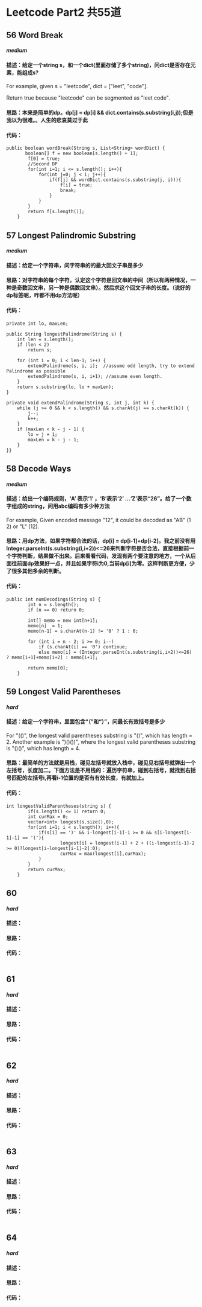 # Leetcode Part2 共55道
## 56 Word Break
#### _medium_
#### 描述：给定一个string s，和一个dict(里面存储了多个string)，问dict是否存在元素，能组成s?
For example, given
s = "leetcode",
dict = ["leet", "code"].

Return true because "leetcode" can be segmented as "leet code". 
#### 思路：本来是简单的dp。dp[j] = dp[i] && dict.contains(s.substring(i,j));但是我以为很难。。人生的悲哀莫过于此
#### 代码：
```
public boolean wordBreak(String s, List<String> wordDict) {
       boolean[] f = new boolean[s.length() + 1];  
        f[0] = true;        
        //Second DP
        for(int i=1; i <= s.length(); i++){
            for(int j=0; j < i; j++){
                if(f[j] && wordDict.contains(s.substring(j, i))){
                    f[i] = true;
                    break;
                }
            }
        }
        return f[s.length()];
    }
```
## 57 Longest Palindromic Substring
#### _medium_
#### 描述：给定一个字符串，问字符串的的最大回文子串是多少
#### 思路：对字符串的每个字符，认定这个字符是回文串的中间（所以有两种情况，一种是奇数回文串，另一种是偶数回文串）。然后求这个回文子串的长度。（说好的dp标签呢，咋都不用dp方法呢）
#### 代码：
```
private int lo, maxLen;

public String longestPalindrome(String s) {
	int len = s.length();
	if (len < 2)
		return s;
	
    for (int i = 0; i < len-1; i++) {
     	extendPalindrome(s, i, i);  //assume odd length, try to extend Palindrome as possible
     	extendPalindrome(s, i, i+1); //assume even length.
    }
    return s.substring(lo, lo + maxLen);
}

private void extendPalindrome(String s, int j, int k) {
	while (j >= 0 && k < s.length() && s.charAt(j) == s.charAt(k)) {
		j--;
		k++;
	}
	if (maxLen < k - j - 1) {
		lo = j + 1;
		maxLen = k - j - 1;
	}
}}
```
## 58 Decode Ways
#### _medium_
#### 描述：给出一个编码规则，‘A’ 表示‘1’ ，‘B’表示‘2’ ...‘Z’表示“26”。给了一个数字组成的string，问用abc编码有多少种方法
For example,
Given encoded message "12", it could be decoded as "AB" (1 2) or "L" (12). 
#### 思路：用dp方法，如果字符都合法的话，dp[i] = dp[i-1]+dp[i-2]。我之前没有用Integer.parseInt(s.substring(i,i+2))<=26来判断字符是否合法，直接根据前一个字符判断，结果做不出来。后来看看代码，发现有两个要注意的地方，一个从后面往前面dp效果好一点，并且如果字符i为0,当前dp[i]为零。这样判断更方便，少了很多其他多余的判断。
#### 代码：
```
public int numDecodings(String s) {
        int n = s.length();
        if (n == 0) return 0;
        
        int[] memo = new int[n+1];
        memo[n]  = 1;
        memo[n-1] = s.charAt(n-1) != '0' ? 1 : 0;
        
        for (int i = n - 2; i >= 0; i--)
            if (s.charAt(i) == '0') continue;
            else memo[i] = (Integer.parseInt(s.substring(i,i+2))<=26) ? memo[i+1]+memo[i+2] : memo[i+1];
        
        return memo[0];
    }
```
## 59 Longest Valid Parentheses
#### _hard_
#### 描述：给定一个字符串，里面包含“（”和“）”，问最长有效括号是多少
For "(()", the longest valid parentheses substring is "()", which has length = 2.
Another example is ")()())", where the longest valid parentheses substring is "()()", which has length = 4. 
#### 思路：最简单的方法就是用栈，碰见左括号就放入栈中，碰见见右括号就弹出一个左括号，长度加二。下面方法是不用栈的：遍历字符串，碰到右括号，就找到右括号匹配的左括号i,再看i-1位置的是否有有效长度，有就加上。
#### 代码：
```
int longestValidParentheses(string s) {
        if(s.length() <= 1) return 0;
        int curMax = 0;
        vector<int> longest(s.size(),0);
        for(int i=1; i < s.length(); i++){
            if(s[i] == ')' && i-longest[i-1]-1 >= 0 && s[i-longest[i-1]-1] == '('){
                    longest[i] = longest[i-1] + 2 + ((i-longest[i-1]-2 >= 0)?longest[i-longest[i-1]-2]:0);
                    curMax = max(longest[i],curMax);
            }
        }
        return curMax;
    }
```
## 60 
#### _hard_
#### 描述：
#### 思路：
#### 代码：
```

```
## 61 
#### _hard_
#### 描述：
#### 思路：
#### 代码：
```

```
## 62 
#### _hard_
#### 描述：
#### 思路：
#### 代码：
```

```
## 63 
#### _hard_
#### 描述：
#### 思路：
#### 代码：
```

```
## 64 
#### _hard_
#### 描述：
#### 思路：
#### 代码：
```

```
